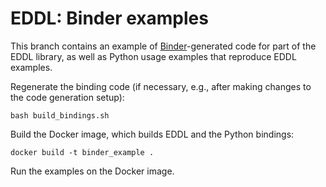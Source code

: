 # EDDL: Binder examples

This branch contains an example of
[Binder](https://github.com/RosettaCommons/binder)-generated code for part of
the EDDL library, as well as Python usage examples that reproduce EDDL
examples.

Regenerate the binding code (if necessary, e.g., after making changes to the
code generation setup):

```
bash build_bindings.sh
```

Build the Docker image, which builds EDDL and the Python bindings:

```
docker build -t binder_example .
```

Run the examples on the Docker image.

